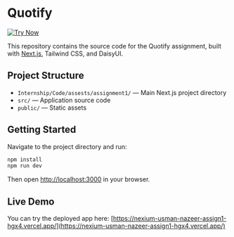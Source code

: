 # Quotify

[![Try Now](https://img.shields.io/badge/Try%20Now-Live%20Demo-brightgreen?style=for-the-badge)](https://nexium-usman-nazeer-assign1-hgx4.vercel.app/)

This repository contains the source code for the Quotify assignment, built with [Next.js](https://nextjs.org), Tailwind CSS, and DaisyUI.

## Project Structure

- `Internship/Code/assests/assignment1/` — Main Next.js project directory
- `src/` — Application source code
- `public/` — Static assets

## Getting Started

Navigate to the project directory and run:

```bash
npm install
npm run dev
```

Then open [http://localhost:3000](http://localhost:3000) in your browser.

## Live Demo

You can try the deployed app here: [https://nexium-usman-nazeer-assign1-hgx4.vercel.app/](https://nexium-usman-nazeer-assign1-hgx4.vercel.app/)
